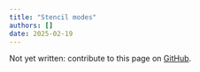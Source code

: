 ```yaml
---
title: "Stencil modes"
authors: []
date: 2025-02-19
---
```


Not yet written: contribute to this page on [GitHub](https://github.com/Diminim/love-cookbook).